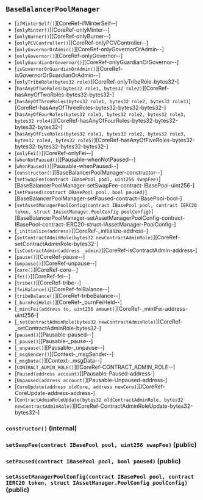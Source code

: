 ## <span id="BaseBalancerPoolManager"></span> `BaseBalancerPoolManager`



- [`ifMinterSelf()`][CoreRef-ifMinterSelf--]
- [`onlyMinter()`][CoreRef-onlyMinter--]
- [`onlyBurner()`][CoreRef-onlyBurner--]
- [`onlyPCVController()`][CoreRef-onlyPCVController--]
- [`onlyGovernorOrAdmin()`][CoreRef-onlyGovernorOrAdmin--]
- [`onlyGovernor()`][CoreRef-onlyGovernor--]
- [`onlyGuardianOrGovernor()`][CoreRef-onlyGuardianOrGovernor--]
- [`isGovernorOrGuardianOrAdmin()`][CoreRef-isGovernorOrGuardianOrAdmin--]
- [`onlyTribeRole(bytes32 role)`][CoreRef-onlyTribeRole-bytes32-]
- [`hasAnyOfTwoRoles(bytes32 role1, bytes32 role2)`][CoreRef-hasAnyOfTwoRoles-bytes32-bytes32-]
- [`hasAnyOfThreeRoles(bytes32 role1, bytes32 role2, bytes32 role3)`][CoreRef-hasAnyOfThreeRoles-bytes32-bytes32-bytes32-]
- [`hasAnyOfFourRoles(bytes32 role1, bytes32 role2, bytes32 role3, bytes32 role4)`][CoreRef-hasAnyOfFourRoles-bytes32-bytes32-bytes32-bytes32-]
- [`hasAnyOfFiveRoles(bytes32 role1, bytes32 role2, bytes32 role3, bytes32 role4, bytes32 role5)`][CoreRef-hasAnyOfFiveRoles-bytes32-bytes32-bytes32-bytes32-bytes32-]
- [`onlyFei()`][CoreRef-onlyFei--]
- [`whenNotPaused()`][Pausable-whenNotPaused--]
- [`whenPaused()`][Pausable-whenPaused--]
- [`constructor()`][BaseBalancerPoolManager-constructor--]
- [`setSwapFee(contract IBasePool pool, uint256 swapFee)`][BaseBalancerPoolManager-setSwapFee-contract-IBasePool-uint256-]
- [`setPaused(contract IBasePool pool, bool paused)`][BaseBalancerPoolManager-setPaused-contract-IBasePool-bool-]
- [`setAssetManagerPoolConfig(contract IBasePool pool, contract IERC20 token, struct IAssetManager.PoolConfig poolConfig)`][BaseBalancerPoolManager-setAssetManagerPoolConfig-contract-IBasePool-contract-IERC20-struct-IAssetManager-PoolConfig-]
- [`_initialize(address)`][CoreRef-_initialize-address-]
- [`setContractAdminRole(bytes32 newContractAdminRole)`][CoreRef-setContractAdminRole-bytes32-]
- [`isContractAdmin(address _admin)`][CoreRef-isContractAdmin-address-]
- [`pause()`][CoreRef-pause--]
- [`unpause()`][CoreRef-unpause--]
- [`core()`][CoreRef-core--]
- [`fei()`][CoreRef-fei--]
- [`tribe()`][CoreRef-tribe--]
- [`feiBalance()`][CoreRef-feiBalance--]
- [`tribeBalance()`][CoreRef-tribeBalance--]
- [`_burnFeiHeld()`][CoreRef-_burnFeiHeld--]
- [`_mintFei(address to, uint256 amount)`][CoreRef-_mintFei-address-uint256-]
- [`_setContractAdminRole(bytes32 newContractAdminRole)`][CoreRef-_setContractAdminRole-bytes32-]
- [`paused()`][Pausable-paused--]
- [`_pause()`][Pausable-_pause--]
- [`_unpause()`][Pausable-_unpause--]
- [`_msgSender()`][Context-_msgSender--]
- [`_msgData()`][Context-_msgData--]
- [`CONTRACT_ADMIN_ROLE()`][ICoreRef-CONTRACT_ADMIN_ROLE--]
- [`Paused(address account)`][Pausable-Paused-address-]
- [`Unpaused(address account)`][Pausable-Unpaused-address-]
- [`CoreUpdate(address oldCore, address newCore)`][ICoreRef-CoreUpdate-address-address-]
- [`ContractAdminRoleUpdate(bytes32 oldContractAdminRole, bytes32 newContractAdminRole)`][ICoreRef-ContractAdminRoleUpdate-bytes32-bytes32-]
### <span id="BaseBalancerPoolManager-constructor--"></span> `constructor()` (internal)



### <span id="BaseBalancerPoolManager-setSwapFee-contract-IBasePool-uint256-"></span> `setSwapFee(contract IBasePool pool, uint256 swapFee)` (public)



### <span id="BaseBalancerPoolManager-setPaused-contract-IBasePool-bool-"></span> `setPaused(contract IBasePool pool, bool paused)` (public)



### <span id="BaseBalancerPoolManager-setAssetManagerPoolConfig-contract-IBasePool-contract-IERC20-struct-IAssetManager-PoolConfig-"></span> `setAssetManagerPoolConfig(contract IBasePool pool, contract IERC20 token, struct IAssetManager.PoolConfig poolConfig)` (public)



